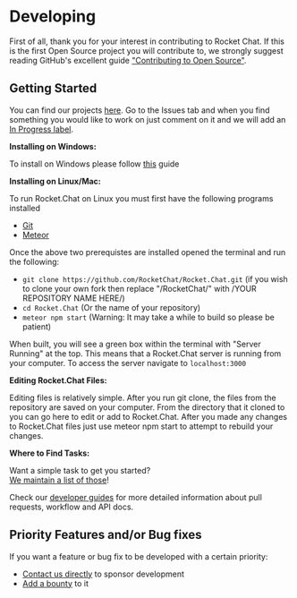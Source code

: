 # Developing

First of all, thank you for your interest in contributing to Rocket Chat.
If this is the first Open Source project you will contribute to,
we strongly suggest reading GitHub's excellent guide
["Contributing to Open Source"][contributing].


## Getting Started

You can find our projects [here](https://github.com/RocketChat).
Go to the Issues tab and when you find something you would like to work on
just comment on it and we will add an [In Progress label][progress_label].

**Installing on Windows:**

To install on Windows please follow [this](https://docs.rocket.chat/installation/manual-installation/windows-server/) guide

**Installing on Linux/Mac:**

To run Rocket.Chat on Linux you must first have the following programs installed
  - [Git](https://git-scm.com/book/en/v2/Getting-Started-Installing-Git)
  - [Meteor](https://www.meteor.com/install)
  
Once the above two prerequistes are installed opened the terminal and run the following:

- `git clone https://github.com/RocketChat/Rocket.Chat.git` (if you wish to clone your own 
fork then replace "/RocketChat/" with /YOUR REPOSITORY NAME HERE/)
- `cd Rocket.Chat` (Or the name of your repository)
- `meteor npm start` (Warning: It may take a while to build so please be patient)

When built, you will see a green box within the terminal with "Server Running" at the top.
This means that a Rocket.Chat server is running from your computer. To access the server navigate to `localhost:3000`

**Editing Rocket.Chat Files:**

Editing files is relatively simple. After you run git clone, the files from the repository are saved on
your computer. From the directory that it cloned to you can go here to edit or add to Rocket.Chat.
After you made any changes to Rocket.Chat files just use meteor npm start to attempt to rebuild your changes.

**Where to Find Tasks:**

Want a simple task to get you started?  
[We maintain a list of those][easy_label]!

Check our [developer guides](/6.%20Developer%20Guides/)
for more detailed information about pull requests, workflow and API docs.

## Priority Features and/or Bug fixes

If you want a feature or bug fix to be developed with a certain priority:

- [Contact us directly](https://rocket.chat/contact) to sponsor development
- [Add a bounty](https://www.bountysource.com/teams/rocketchat) to it

[contributing]: https://guides.github.com/activities/contributing-to-open-source/
[progress_label]: https://github.com/RocketChat/Rocket.Chat/labels/stat%3A%20in%20progress
[easy_label]: https://github.com/RocketChat/Rocket.Chat/labels/contrib%3A%20easy
